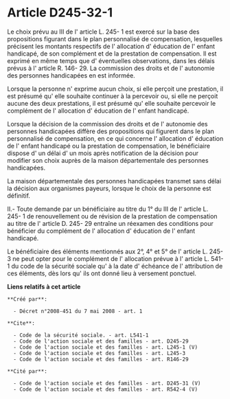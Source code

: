 # Article D245-32-1

Le choix prévu au III de l' article L. 245- 1 est exercé sur la base des propositions figurant dans le plan personnalisé de
compensation, lesquelles précisent les montants respectifs de l' allocation d' éducation de l' enfant handicapé, de son
complément et de la prestation de compensation. Il est exprimé en même temps que d' éventuelles observations, dans les délais
prévus à l' article R. 146- 29. La commission des droits et de l' autonomie des personnes handicapées en est informée. 

Lorsque la personne n' exprime aucun choix, si elle perçoit une prestation, il est présumé qu' elle souhaite continuer à la
percevoir ou, si elle ne perçoit aucune des deux prestations, il est présumé qu' elle souhaite percevoir le complément de l'
allocation d' éducation de l' enfant handicapé. 

Lorsque la décision de la commission des droits et de l' autonomie des personnes handicapées diffère des propositions qui
figurent dans le plan personnalisé de compensation, en ce qui concerne l' allocation d' éducation de l' enfant handicapé ou
la prestation de compensation, le bénéficiaire dispose d' un délai d' un mois après notification de la décision pour modifier
son choix auprès de la maison départementale des personnes handicapées. 

La maison départementale des personnes handicapées transmet sans délai la décision aux organismes payeurs, lorsque le choix
de la personne est définitif. 

II.- Toute demande par un bénéficiaire au titre du 1° du III de l' article L. 245- 1 de renouvellement ou de révision de la
prestation de compensation au titre de l' article D. 245- 29 entraîne un réexamen des conditions pour bénéficier du
complément de l' allocation d' éducation de l' enfant handicapé. 

Le bénéficiaire des éléments mentionnés aux 2°, 4° et 5° de l' article L. 245- 3 ne peut opter pour le complément de l'
allocation prévue à l' article L. 541- 1 du code de la sécurité sociale qu' à la date d' échéance de l' attribution de ces
éléments, dès lors qu' ils ont donné lieu à versement ponctuel.

**Liens relatifs à cet article**

	**Créé par**:

	  - Décret n°2008-451 du 7 mai 2008 - art. 1

	**Cite**:

	  - Code de la sécurité sociale. - art. L541-1
	  - Code de l'action sociale et des familles - art. D245-29
	  - Code de l'action sociale et des familles - art. L245-1 (V)
	  - Code de l'action sociale et des familles - art. L245-3
	  - Code de l'action sociale et des familles - art. R146-29

	**Cité par**:

	  - Code de l'action sociale et des familles - art. D245-31 (V)
	  - Code de l'action sociale et des familles - art. R542-4 (V)
